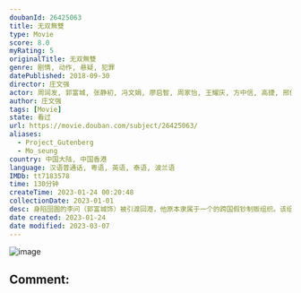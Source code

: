 ```yaml
---
doubanId: 26425063
title: 无双無雙
type: Movie
score: 8.0
myRating: 5
originalTitle: 无双無雙
genre: 剧情, 动作, 悬疑, 犯罪
datePublished: 2018-09-30
director: 庄文强
actor: 周润发, 郭富城, 张静初, 冯文娟, 廖启智, 周家怡, 王耀庆, 方中信, 高捷, 邢佳栋, 张松枝, 张建声, 吴嘉龙, 孙佳君, 林嘉华, 梁健平, 钟溥敏, 安吉·阿维斯塔, 何国男, 吴文舜, 梁国坚, 章豪杰
author: 庄文强
tags: [Movie]
state: 看过
url: https://movie.douban.com/subject/26425063/
aliases:
  - Project_Gutenberg
  - Mo_seung
country: 中国大陆, 中国香港
language: 汉语普通话, 粤语, 英语, 泰语, 波兰语
IMDb: tt7183578
time: 130分钟
createTime: 2023-01-24 00:20:48
collectionDate: 2023-01-01
desc: 身陷囹圄的李问（郭富城饰）被引渡回港，他原本隶属于一个的跨国假钞制贩组织。该组织曾犯下过多宗恶性案件，而首脑“画家”不仅始终逍遥法外，连真面目都没人知道。为了逼迫李问吐露“画家”真实身份，警方不惜用...
date created: 2023-01-24
date modified: 2023-03-07
---
```


![image](p2535260806.jpg)

Comment:
---
